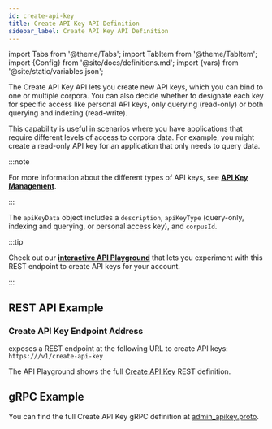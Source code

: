 ```yaml
---
id: create-api-key
title: Create API Key API Definition
sidebar_label: Create API Key API Definition
---
```


import Tabs from '@theme/Tabs';
import TabItem from '@theme/TabItem';
import {Config} from '@site/docs/definitions.md';
import {vars} from '@site/static/variables.json';

The Create API Key API lets you create new API keys, which you can 
bind to one or multiple corpora. You can also decide whether to designate each 
key for specific access like personal API keys, only querying (read-only) or 
both querying and indexing (read-write).

This capability is useful in scenarios where you have applications that 
require different levels of access to corpora data. For example, you might 
create a read-only API key for an application that only needs to query data.

:::note

For more information about the different types of API keys, see 
[**API Key Management**](/docs/learn/authentication/api-key-management).

:::

The `apiKeyData` object includes a `description`, `apiKeyType` (query-only, 
indexing and querying, or personal access key), and `corpusId`.

:::tip

Check out our [**interactive API Playground**](/docs/rest-api/create-api-key) that lets 
you experiment with this REST endpoint to create API keys for your account.

:::

## REST API Example

### Create API Key Endpoint Address

<Config v="names.product"/> exposes a REST endpoint at the following URL
to create API keys:
<code>https://<Config v="domains.rest.indexing"/>/v1/create-api-key</code>

The API Playground shows the full [Create API Key](/docs/rest-api/create-api-key) REST definition.

## gRPC Example

You can find the full Create API Key gRPC definition at [admin_apikey.proto](https://github.com/vectara/protos/blob/main/admin_apikey.proto).
